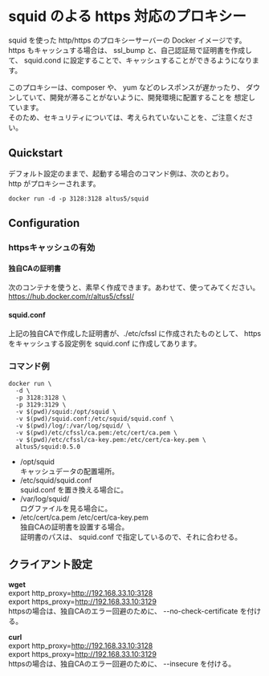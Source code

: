 squid のよる https 対応のプロキシー
=================================

squid を使った http/https のプロキシーサーバーの Docker イメージです。
https もキャッシュする場合は、 ssl_bump と、自己認証局で証明書を作成して、
squid.cond に設定することで、キャッシュすることができるようになります。

このプロキシーは、composer や、 yum などのレスポンスが遅かったり、
ダウンしていて、開発が滞ることがないように、開発環境に配置することを
想定しています。  
そのため、セキュリティについては、考えられていないことを、ご注意ください。

## Quickstart

デフォルト設定のままで、起動する場合のコマンド例は、次のとおり。  
http がプロキシーされます。

```
docker run -d -p 3128:3128 altus5/squid
```

## Configuration

### httpsキャッシュの有効

#### 独自CAの証明書
次のコンテナを使うと、素早く作成できます。あわせて、使ってみてください。
https://hub.docker.com/r/altus5/cfssl/

#### squid.conf

上記の独自CAで作成した証明書が、./etc/cfssl に作成されたものとして、
httpsをキャッシュする設定例を squid.conf に作成してあります。

### コマンド例

```
docker run \
  -d \
  -p 3128:3128 \
  -p 3129:3129 \
  -v $(pwd)/squid:/opt/squid \
  -v $(pwd)/squid.conf:/etc/squid/squid.conf \
  -v $(pwd)/log/:/var/log/squid/ \
  -v $(pwd)/etc/cfssl/ca.pem:/etc/cert/ca.pem \
  -v $(pwd)/etc/cfssl/ca-key.pem:/etc/cert/ca-key.pem \
  altus5/squid:0.5.0
```

* /opt/squid  
キャッシュデータの配置場所。  
* /etc/squid/squid.conf  
squid.conf を置き換える場合に。
* /var/log/squid/  
ログファイルを見る場合に。
* /etc/cert/ca.pem  /etc/cert/ca-key.pem  
独自CAの証明書を設置する場合。  
証明書のパスは、 squid.conf で指定しているので、それに合わせる。

## クライアント設定

**wget**  
export http_proxy=http://192.168.33.10:3128  
export https_proxy=http://192.168.33.10:3129  
httpsの場合は、独自CAのエラー回避のために、 --no-check-certificate を付ける。

**curl**  
export http_proxy=http://192.168.33.10:3128  
export https_proxy=http://192.168.33.10:3129  
httpsの場合は、独自CAのエラー回避のために、 --insecure を付ける。

